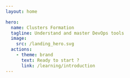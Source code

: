 ```yaml
---
layout: home

hero:
  name: Clusters Formation
  tagline: Understand and master DevOps tools
  image:
    src: /landing_hero.svg
  actions:
    - theme: brand
      text: Ready to start ?
      link: /learning/introduction
---
```

